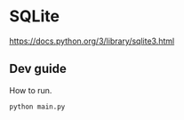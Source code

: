 # SQLite

https://docs.python.org/3/library/sqlite3.html

## Dev guide

How to run.

```bash
python main.py
```

